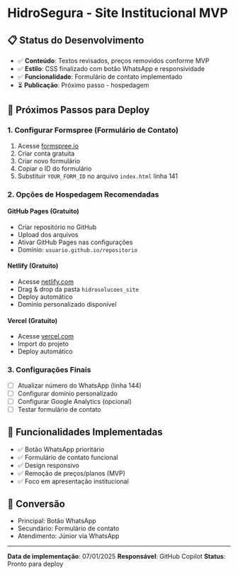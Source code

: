 # HidroSegura - Site Institucional MVP

## 📋 Status do Desenvolvimento
- ✅ **Conteúdo**: Textos revisados, preços removidos conforme MVP
- ✅ **Estilo**: CSS finalizado com botão WhatsApp e responsividade
- ✅ **Funcionalidade**: Formulário de contato implementado
- ⏳ **Publicação**: Próximo passo - hospedagem

## 🚀 Próximos Passos para Deploy

### 1. Configurar Formspree (Formulário de Contato)
1. Acesse [formspree.io](https://formspree.io)
2. Criar conta gratuita
3. Criar novo formulário
4. Copiar o ID do formulário
5. Substituir `YOUR_FORM_ID` no arquivo `index.html` linha 141

### 2. Opções de Hospedagem Recomendadas

#### GitHub Pages (Gratuito)
- Criar repositório no GitHub
- Upload dos arquivos
- Ativar GitHub Pages nas configurações
- Domínio: `usuario.github.io/repositorio`

#### Netlify (Gratuito)
- Acesse [netlify.com](https://netlify.com)
- Drag & drop da pasta `hidrosolucoes_site`
- Deploy automático
- Domínio personalizado disponível

#### Vercel (Gratuito)
- Acesse [vercel.com](https://vercel.com)
- Import do projeto
- Deploy automático

### 3. Configurações Finais
- [ ] Atualizar número do WhatsApp (linha 144)
- [ ] Configurar domínio personalizado
- [ ] Configurar Google Analytics (opcional)
- [ ] Testar formulário de contato

## 📱 Funcionalidades Implementadas
- ✅ Botão WhatsApp prioritário
- ✅ Formulário de contato funcional
- ✅ Design responsivo
- ✅ Remoção de preços/planos (MVP)
- ✅ Foco em apresentação institucional

## 🎯 Conversão
- Principal: Botão WhatsApp
- Secundário: Formulário de contato
- Atendimento: Júnior via WhatsApp

---

**Data de implementação**: 07/01/2025
**Responsável**: GitHub Copilot
**Status**: Pronto para deploy
